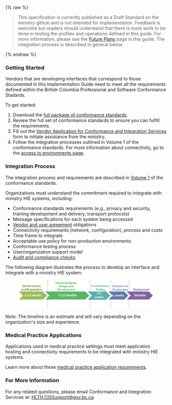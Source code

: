{% raw %}
<blockquote class="stu-note">
<p>
This specification is currently published as a Draft Standard on the ministry github and is not intended for implementation.  Feedback is welcome but readers should understand that there is more work to be done in testing the profiles and operations defined in this guide.  For more information, please see the <a href="future.html">Future Plans</a> page in this guide.  The integration process is described in general below.
</p>
</blockquote>
{% endraw %}

### Getting Started
Vendors that are developing interfaces that correspond to those documented in this Implementation Guide need to meet all the requirements defined within the British Columbia Professional and Software Conformance Stadards.

To get started:

1. Download the [full package of conformance standards](https://www2.gov.bc.ca/gov/content/health/practitioner-professional-resources/software/conformance-standards).
2. Review the full set of conformance standards to ensure you can fulfill the requirements.
3. Fill out the [Vendor Application for Conformance and Integration Services](http://www2.gov.bc.ca/gov/DownloadAsset?assetId=B2B78EF183D6419BB9E40F0423EB281B&filename=4637save.pdf) form to initiate assistance from the ministry.
4. Follow the integration processes outlined in Volume 1 of the conformance standards.  For more information about connectivity, go to the [access to environments page](https://www2.gov.bc.ca/gov/content/health/practitioner-professional-resources/software/getting-started/access-to-environments).

### Integration Process
The integration process and requirements are described in [Volume 1](https://www2.gov.bc.ca/gov/content/health/practitioner-professional-resources/software/conformance-standards) of the conformance standards.

Organizations must understand the commitment required to integrate with ministry HIE systems, including:

* Conformance standards requirements (e.g., privacy and security, training development and delivery, transport protocols)
* Message specifications for each system being accessed
* [Vendor and user agreement](https://www2.gov.bc.ca/assets/gov/health/practitioner-pro/software-development-guidelines/vendor-participation-agreement.pdf) obligations
* Connectivity requirements (network, configuration), process and costs
* Time frame to integrate
* Acceptable use policy for non-production environments
* Conformance testing process
* User/organization support model
* [Audit and compliance checks](https://www2.gov.bc.ca/gov/content/health/practitioner-professional-resources/software/getting-started/audit-and-compliance-checks)

The following diagram illustrates the process to develop an interface and integrate with a ministry HIE system:

<div>
<figure class="figure">
  <img src="vendor-integration-process.png" class="figure-img img-responsive img-rounded center-block" alt="Vendor Integration Process">
</figure>
<p></p>
</div>

Note: The timeline is an estimate and will vary depending on the organization's size and experience.

### Medical Practice Applications
Applications used in medical practice settings must meet application hosting and connectivity requirements to be integrated with ministry HIE systems.

Learn more about these [medical practice application requirements](https://www2.gov.bc.ca/gov/content/health/practitioner-professional-resources/software/conformance-standards/medical-practice-application-requirements).

### For More Information
For any related questions, please email Conformance and Integration Services at: <a href="mailto:HLTH.CISSupport@gov.bc.ca">HLTH.CISSupport@gov.bc.ca</a>.